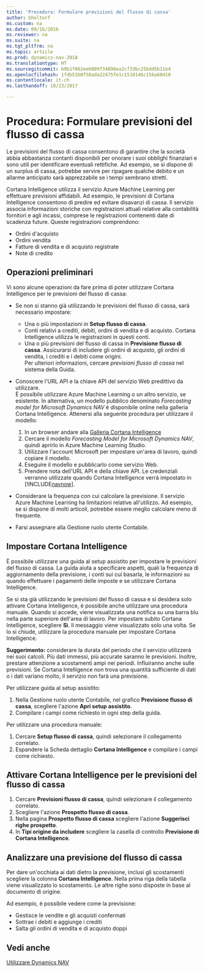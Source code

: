 ```yaml
---
title: 'Procedura: Formulare previsioni del flusso di cassa'
author: bholtorf
ms.custom: na
ms.date: 09/16/2016
ms.reviewer: na
ms.suite: na
ms.tgt_pltfrm: na
ms.topic: article
ms.prod: dynamics-nav-2018
ms.translationtype: HT
ms.sourcegitcommit: b9b1f062ee6009f34698ea2cf33bc25bdd5b11e4
ms.openlocfilehash: 1fdb53b0f58ada22475fe1c1510146c156a60410
ms.contentlocale: it-ch
ms.lasthandoff: 10/23/2017

---
```


# <a name="how-to-make-predictive-cash-flow-forecasts"></a>Procedura: Formulare previsioni del flusso di cassa
Le previsioni del flusso di cassa consentono di garantire che la società abbia abbastanza contanti disponibili per onorare i suoi obblighi finanziari e sono utili per identificare eventuali rettifiche. Ad esempio, se si dispone di un surplus di cassa, potrebbe servire per ripagare qualche debito e un allarme anticipato sarà apprezzabile se i tempi sembrano stretti.

Cortana Intelligence utilizza il servizio Azure Machine Learning per effettuare previsioni affidabili. Ad esempio, le previsioni di Cortana Intelligence consentono di predire ed evitare disavanzi di cassa. Il servizio associa informazioni storiche con registrazioni attuali relative alla contabilità fornitori e agli incassi, comprese le registrazioni contenenti date di scadenza future. Queste registrazioni comprendono:
* Ordini d'acquisto
* Ordini vendita
* Fatture di vendita e di acquisto registrate
* Note di credito

## <a name="before-you-start"></a>Operazioni preliminari  
Vi sono alcune operazioni da fare prima di poter utilizzare Cortana Intelligence per le previsioni del flusso di cassa:
* Se non si stanno già utilizzando le previsioni del flusso di cassa, sarà necessario impostare:
    * Una o più impostazioni in **Setup flusso di cassa**.
    * Conti relativi a crediti, debiti, ordini di vendita e di acquisto. Cortana Intelligence utilizza le registrazioni in questi conti.
    * Una o più previsioni del flusso di cassa in **Previsione flusso di cassa**. Assicurarsi di includere gli ordini di acquisto, gli ordini di vendita, i crediti e i debiti come origini.  
    Per ulteriori informazioni, cercare _previsioni flusso di cassa_ nel sistema della Guida.
* Conoscere l'URL API e la chiave API del servizio Web predittivo da utilizzare.  
    È possibile utilizzare Azure Machine Learning o un altro servizio, se esistente. In alternativa, un modello pubblico denominato _Forecasting model for Microsoft Dynamics NAV_ è disponibile online nella galleria Cortana Intelligence. Attenersi alla seguente procedura per utilizzare il modello:

    1. In un browser andare alla [Galleria Cortana Intelligence](https://go.microsoft.com/fwlink/?linkid=828352)
    2. Cercare il modello _Forecasting Model for Microsoft Dynamics NAV_, quindi aprirlo in Azure Machine Learning Studio.
    3. Utilizzare l'account Microsoft per impostare un'area di lavoro, quindi copiare il modello.
    4. Eseguire il modello e pubblicarlo come servizio Web.
    5. Prendere nota dell'URL API e della chiave API. Le credenziali verranno utilizzate quando Cortana Intelligence verrà impostato in [!INCLUDE[navnow](includes/navnow_md.md)].  

* Considerare la frequenza con cui calcolare la previsione. Il servizio Azure Machine Learning ha limitazioni relative all'utilizzo. Ad esempio, se si dispone di molti articoli, potrebbe essere meglio calcolare meno di frequente.
* Farsi assegnare alla Gestione ruolo utente Contabile.

## <a name="set-up-cortana-intelligence"></a>Impostare Cortana Intelligence
È possibile utilizzare una guida al setup assistito per impostare le previsioni del flusso di cassa. La guida aiuta a specificare aspetti, quali la frequenza di aggiornamento della previsione, i conti sui cui basarla, le informazioni su quando effettuare i pagamenti delle imposte e se utilizzare Cortana Intelligence.  

Se si sta già utilizzando le previsioni del flusso di cassa e si desidera solo attivare Cortana Intelligence, è possibile anche utilizzare una procedura manuale. Quando si accede, viene visualizzata una notifica su una barra blu nella parte superiore dell'area di lavoro. Per impostare subito Cortana Intelligence, scegliere **Sì**. Il messaggio viene visualizzato solo una volta. Se lo si chiude, utilizzare la procedura manuale per impostare Cortana Intelligence.  

**Suggerimento:** considerare la durata del periodo che il servizio utilizzerà nei suoi calcoli. Più dati immessi, più accurate saranno le previsioni. Inoltre, prestare attenzione a scostamenti ampi nei periodi. Influiranno anche sulle previsioni. Se Cortana Intelligence non trova una quantità sufficiente di dati o i dati variano molto, il servizio non farà una previsione.

Per utilizzare guida al setup assistito:
1. Nella Gestione ruolo utente Contabile, nel grafico **Previsione flusso di cassa**, scegliere l'azione **Apri setup assistito**.
2. Compilare i campi come richiesto in ogni step della guida.

Per utilizzare una procedura manuale:
1. Cercare **Setup flusso di cassa**, quindi selezionare il collegamento correlato.
2. Espandere la Scheda dettaglio **Cortana Intelligence** e compilare i campi come richiesto.

## <a name="turn-on-cortana-intelligence-for-cash-flow-forecasts"></a>Attivare Cortana Intelligence per le previsioni del flusso di cassa
1. Cercare **Previsioni flusso di cassa**, quindi selezionare il collegamento correlato.
2. Scegliere l'azione **Prospetto flusso di cassa**.
3. Nella pagina **Prospetto flusso di cassa** scegliere l'azione **Suggerisci righe prospetto**.  
4. In **Tipi origine da includere** scegliere la casella di controllo **Previsione di Cortana Intelligence**.

## <a name="investigate-a-cash-flow-forecast"></a>Analizzare una previsione del flusso di cassa
Per dare un'occhiata ai dati dietro la previsione, inclusi gli scostamenti scegliere la colonna **Cortana Intelligence**. Nella prima riga della tabella viene visualizzato lo scostamento. Le altre righe sono disposte in base al documento di origine.  

Ad esempio, è possibile vedere come la previsione:    
* Gestisce le vendite e gli acquisti confermati
* Sottrae i debiti e aggiunge i crediti
* Salta gli ordini di vendita e di acquisto doppi

## <a name="see-also"></a>Vedi anche  
[Utilizzare Dynamics NAV](ui-work-product.md)

